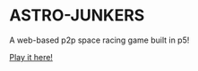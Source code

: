 # ASTRO-JUNKERS
A web-based p2p space racing game built in p5!

[Play it here!](https://lentills.github.io/AstroJunkers/)

